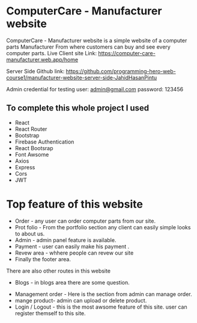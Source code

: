 # ComputerCare - Manufacturer website

ComputerCare - Manufacturer website is a simple website of a computer parts Manufacturer From where customers can buy and see every computer parts.
Live Client site Link: https://computer-care-manufacturer.web.app/home

Server Side Github link: https://github.com/programming-hero-web-course1/manufacturer-website-server-side-JahidHasanPintu

Admin credential for testing
user: admin@gmail.com
password: 123456

## To complete this whole project I used

- React
- React Router
- Bootstrap
- Firebase Authentication
- React Bootsrap
- Font Awsome
- Axios
- Express
- Cors
- JWT

# Top feature of this website

- Order - any user can order computer parts from our site.
- Prot folio - From the portfolio section any client can easily simple looks to about us.
- Admin - admin panel feature is available.
- Payment - user can easily make his payment .
- Revew area - whhere people can revew our site
- Finally the footer area.

There are also other routes in this website

- Blogs - in blogs area there are some question.

* Management order - Here is the section from admin can manage order.
* mange product- admin can upload or delete product.
* Login / Logout - this is the most awsome feature of this site. user can register themself to this site.
